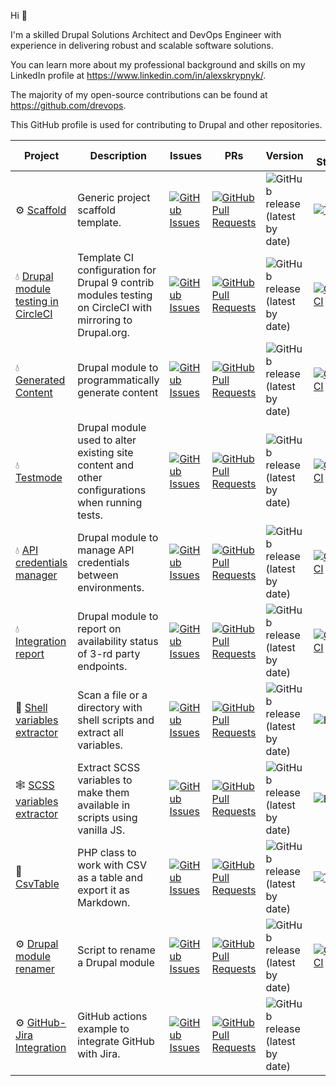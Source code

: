 Hi 👋

I'm a skilled Drupal Solutions Architect and DevOps Engineer with experience in delivering robust and scalable software solutions.

You can learn more about my professional background and skills on my LinkedIn profile at https://www.linkedin.com/in/alexskrypnyk/.

The majority of my open-source contributions can be found at https://github.com/drevops. 

This GitHub profile is used for contributing to Drupal and other repositories.

| Project                                                                                   | Description                                                                                              | Issues                                                                                                                                                                          | PRs                                                                                                                                                                                      | Version                                                                                                                      | CI Status                                                                                                                                                                      |
|-------------------------------------------------------------------------------------------|----------------------------------------------------------------------------------------------------------|---------------------------------------------------------------------------------------------------------------------------------------------------------------------------------|------------------------------------------------------------------------------------------------------------------------------------------------------------------------------------------|------------------------------------------------------------------------------------------------------------------------------|--------------------------------------------------------------------------------------------------------------------------------------------------------------------------------|
| ⚙️ [Scaffold](https://github.com/AlexSkrypnyk/scaffold)                                   | Generic project scaffold template.                                                                       | [![GitHub Issues](https://img.shields.io/github/issues/AlexSkrypnyk/scaffold.svg?label=%20)](https://github.com/AlexSkrypnyk/scaffold/issues)                                   | [![GitHub Pull Requests](https://img.shields.io/github/issues-pr/AlexSkrypnyk/scaffold.svg?label=%20)](https://github.com/AlexSkrypnyk/scaffold/pulls)                                   | ![GitHub release (latest by date)](https://img.shields.io/github/v/release/AlexSkrypnyk/scaffold?label=%20)                  | [![Tests](https://github.com/AlexSkrypnyk/scaffold/actions/workflows/test.yml/badge.svg?label=%20)](https://github.com/AlexSkrypnyk/scaffold/actions/workflows/tests.yml)      |
| 💧 [Drupal module testing in CircleCI](https://github.com/AlexSkrypnyk/drupal_circleci)   | Template CI configuration for Drupal 9 contrib modules testing on CircleCI with mirroring to Drupal.org. | [![GitHub Issues](https://img.shields.io/github/issues/AlexSkrypnyk/drupal_circleci.svg?label=%20)](https://github.com/AlexSkrypnyk/drupal_circleci/issues)                     | [![GitHub Pull Requests](https://img.shields.io/github/issues-pr/AlexSkrypnyk/drupal_circleci.svg?label=%20)](https://github.com/AlexSkrypnyk/drupal_circleci/pulls)                     | ![GitHub release (latest by date)](https://img.shields.io/github/v/release/AlexSkrypnyk/drupal_circleci?label=%20)           | [![CircleCI](https://circleci.com/gh/AlexSkrypnyk/drupal_circleci.svg?style=shield)](https://circleci.com/gh/AlexSkrypnyk/drupal_circleci)                                     |
| 💧 [Generated Content](https://github.com/AlexSkrypnyk/generated_content)                 | Drupal module to programmatically generate content                                                       | [![GitHub Issues](https://img.shields.io/github/issues/AlexSkrypnyk/generated_content.svg?label=%20)](https://github.com/AlexSkrypnyk/generated_content/issues)                 | [![GitHub Pull Requests](https://img.shields.io/github/issues-pr/AlexSkrypnyk/generated_content.svg?label=%20)](https://github.com/AlexSkrypnyk/generated_content/pulls)                 | ![GitHub release (latest by date)](https://img.shields.io/github/v/release/AlexSkrypnyk/generated_content?label=%20)         | [![CircleCI](https://circleci.com/gh/AlexSkrypnyk/generated_content.svg?style=shield)](https://circleci.com/gh/AlexSkrypnyk/generated_content)                                 |
| 💧 [Testmode](https://github.com/AlexSkrypnyk/testmode)                                   | Drupal module used to alter existing site content and other configurations when running tests.           | [![GitHub Issues](https://img.shields.io/github/issues/AlexSkrypnyk/testmode.svg?label=%20)](https://github.com/AlexSkrypnyk/testmode/issues)                                   | [![GitHub Pull Requests](https://img.shields.io/github/issues-pr/AlexSkrypnyk/testmode.svg?label=%20)](https://github.com/AlexSkrypnyk/testmode/pulls)                                   | ![GitHub release (latest by date)](https://img.shields.io/github/v/release/AlexSkrypnyk/testmode?label=%20)                  | [![CircleCI](https://circleci.com/gh/AlexSkrypnyk/testmode.svg?style=shield)](https://circleci.com/gh/AlexSkrypnyk/testmode)                                                   |
| 💧 [API credentials manager](https://github.com/AlexSkrypnyk/acm)                         | Drupal module to manage API credentials between environments.                                            | [![GitHub Issues](https://img.shields.io/github/issues/AlexSkrypnyk/acm.svg?label=%20)](https://github.com/AlexSkrypnyk/acm/issues)                                             | [![GitHub Pull Requests](https://img.shields.io/github/issues-pr/AlexSkrypnyk/acm.svg?label=%20)](https://github.com/AlexSkrypnyk/acm/pulls)                                             | ![GitHub release (latest by date)](https://img.shields.io/github/v/release/AlexSkrypnyk/acm?label=%20)                       | [![CircleCI](https://circleci.com/gh/AlexSkrypnyk/acm.svg?style=shield)](https://circleci.com/gh/AlexSkrypnyk/acm)                                                             |
| 💧 [Integration report](https://github.com/AlexSkrypnyk/integration_report)               | Drupal module to report on availability status of 3-rd party endpoints.                                  | [![GitHub Issues](https://img.shields.io/github/issues/AlexSkrypnyk/integration_report.svg?label=%20)](https://github.com/AlexSkrypnyk/integration_report/issues)               | [![GitHub Pull Requests](https://img.shields.io/github/issues-pr/AlexSkrypnyk/integration_report.svg?label=%20)](https://github.com/AlexSkrypnyk/integration_report/pulls)               | ![GitHub release (latest by date)](https://img.shields.io/github/v/release/AlexSkrypnyk/integration_report?label=%20)        | [![CircleCI](https://circleci.com/gh/AlexSkrypnyk/integration_report.svg?style=shield)](https://circleci.com/gh/AlexSkrypnyk/integration_report)                               |
| 🐘 [Shell variables extractor](https://github.com/AlexSkrypnyk/shell-variables-extractor) | Scan a file or a directory with shell scripts and extract all variables.                                 | [![GitHub Issues](https://img.shields.io/github/issues/AlexSkrypnyk/shell-variables-extractor.svg?label=%20)](https://github.com/AlexSkrypnyk/shell-variables-extractor/issues) | [![GitHub Pull Requests](https://img.shields.io/github/issues-pr/AlexSkrypnyk/shell-variables-extractor.svg?label=%20)](https://github.com/AlexSkrypnyk/shell-variables-extractor/pulls) | ![GitHub release (latest by date)](https://img.shields.io/github/v/release/AlexSkrypnyk/shell-variables-extractor?label=%20) | ![Build](https://github.com/AlexSkrypnyk/shell-variables-extractor/actions/workflows/test.yml/badge.svg)                                                                       |
| 🕸️ [SCSS variables extractor](https://github.com/AlexSkrypnyk/scss-variables-extractor)  | Extract SCSS variables to make them available in scripts using vanilla JS.                               | [![GitHub Issues](https://img.shields.io/github/issues/AlexSkrypnyk/scss-variables-extractor.svg?label=%20)](https://github.com/AlexSkrypnyk/scss-variables-extractor/issues)   | [![GitHub Pull Requests](https://img.shields.io/github/issues-pr/AlexSkrypnyk/scss-variables-extractor.svg?label=%20)](https://github.com/AlexSkrypnyk/scss-variables-extractor/pulls)   | ![GitHub release (latest by date)](https://img.shields.io/github/v/release/AlexSkrypnyk/scss-variables-extractor?label=%20)  | ![Build](https://github.com/AlexSkrypnyk/scss-variables-extractor/actions/workflows/main.yml/badge.svg)                                                                        |
| 🐘 [CsvTable](https://github.com/AlexSkrypnyk/CsvTable)                                   | PHP class to work with CSV as a table and export it as Markdown.                                         | [![GitHub Issues](https://img.shields.io/github/issues/AlexSkrypnyk/CsvTable.svg?label=%20)](https://github.com/AlexSkrypnyk/CsvTable/issues)                                   | [![GitHub Pull Requests](https://img.shields.io/github/issues-pr/AlexSkrypnyk/CsvTable.svg?label=%20)](https://github.com/AlexSkrypnyk/CsvTable/pulls)                                   | ![GitHub release (latest by date)](https://img.shields.io/github/v/release/AlexSkrypnyk/CsvTable?label=%20)                  | [![Tests](https://github.com/AlexSkrypnyk/CsvTable/actions/workflows/test.yml/badge.svg?label=%20)](https://github.com/AlexSkrypnyk/CsvTable/actions/workflows/tests.yml)      |
| ⚙️ [Drupal module renamer](https://github.com/AlexSkrypnyk/drupal-module-renamer)         | Script to rename a Drupal module                                                                         | [![GitHub Issues](https://img.shields.io/github/issues/AlexSkrypnyk/drupal-module-renamer.svg?label=%20)](https://github.com/AlexSkrypnyk/drupal-module-renamer/issues)         | [![GitHub Pull Requests](https://img.shields.io/github/issues-pr/AlexSkrypnyk/drupal-module-renamer.svg?label=%20)](https://github.com/AlexSkrypnyk/drupal-module-renamer/pulls)         | ![GitHub release (latest by date)](https://img.shields.io/github/v/release/AlexSkrypnyk/drupal-module-renamer?label=%20)     | [![CircleCI](https://circleci.com/gh/AlexSkrypnyk/drupal-module-renamer/tree/master.svg?style=shield)](https://circleci.com/gh/AlexSkrypnyk/drupal-module-renamer/tree/master) |
| ⚙️ [GitHub-Jira Integration](https://github.com/AlexSkrypnyk/github-jira-integration)         | GitHub actions example to integrate GitHub with Jira.                                                                         | [![GitHub Issues](https://img.shields.io/github/issues/AlexSkrypnyk/github-jira-integration.svg?label=%20)](https://github.com/AlexSkrypnyk/github-jira-integration/issues)         | [![GitHub Pull Requests](https://img.shields.io/github/issues-pr/AlexSkrypnyk/github-jira-integration.svg?label=%20)](https://github.com/AlexSkrypnyk/github-jira-integration/pulls)         | ![GitHub release (latest by date)](https://img.shields.io/github/v/release/AlexSkrypnyk/github-jira-integration?label=%20)     |   |
